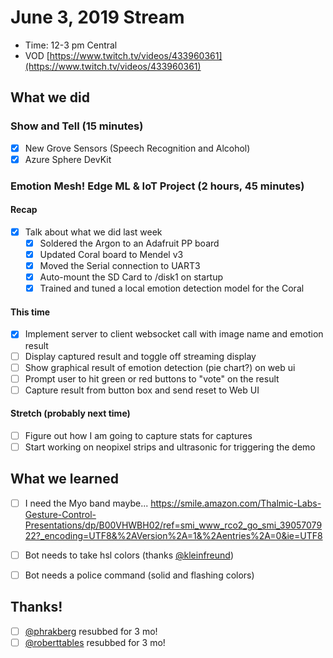# June 3, 2019 Stream

- Time: 12-3 pm Central
- VOD [https://www.twitch.tv/videos/433960361](https://www.twitch.tv/videos/433960361)

## What we did

### Show and Tell (15 minutes)

- [X] New Grove Sensors (Speech Recognition and Alcohol)
- [X] Azure Sphere DevKit

### Emotion Mesh! Edge ML & IoT Project (2 hours, 45 minutes)

#### Recap

- [X] Talk about what we did last week
    - [X] Soldered the Argon to an Adafruit PP board
    - [X] Updated Coral board to Mendel v3 
    - [X] Moved the Serial connection to UART3
    - [X] Auto-mount the SD Card to /disk1 on startup
    - [X] Trained and tuned a local emotion detection model for the Coral

#### This time
            
- [X] Implement server to client websocket call with image name and emotion result
- [ ] Display captured result and toggle off streaming display
- [ ] Show graphical result of emotion detection (pie chart?) on web ui
- [ ] Prompt user to hit green or red buttons to "vote" on the result
- [ ] Capture result from button box and send reset to Web UI

#### Stretch (probably next time)

- [ ] Figure out how I am going to capture stats for captures
- [ ] Start working on neopixel strips and ultrasonic for triggering the demo

## What we learned

- [ ] I need the Myo band maybe... https://smile.amazon.com/Thalmic-Labs-Gesture-Control-Presentations/dp/B00VHWBH02/ref=smi_www_rco2_go_smi_3905707922?_encoding=UTF8&%2AVersion%2A=1&%2Aentries%2A=0&ie=UTF8

- [ ] Bot needs to take hsl colors (thanks [@kleinfreund](https://twitch.tv/kleinfreund))
- [ ] Bot needs a police command (solid and flashing colors)

## Thanks!

- [ ] [@phrakberg](https://twitch.tv/phrakberg) resubbed for 3 mo!
- [ ] [@roberttables](https://twitch.tv/roberttables) resubbed for 3 mo!